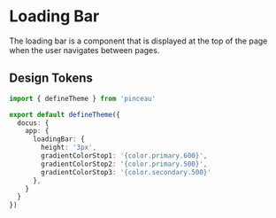 # Loading Bar

The loading bar is a component that is displayed at the top of the page when the user navigates between pages.

## Design Tokens

```ts [tokens.config.ts]
import { defineTheme } from 'pinceau'

export default defineTheme({
  docus: {
    app: {
      loadingBar: {
        height: '3px',
        gradientColorStop1: '{color.primary.600}',
        gradientColorStop2: '{color.primary.500}',
        gradientColorStop3: '{color.secondary.500}'
      },
    }
  }
})
```